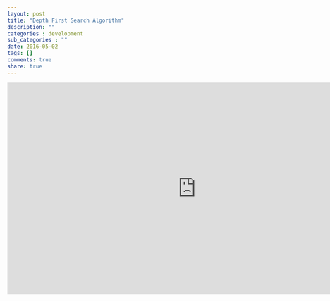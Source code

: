 ```yaml
---
layout: post
title: "Depth First Search Algorithm"
description: ""
categories : development
sub_categories : ""
date: 2016-05-02
tags: []
comments: true
share: true
---
```



<iframe width="853" height="480" src="https://www.youtube.com/embed/iaBEKo5sM7w" frameborder="0" allowfullscreen=""></iframe>
